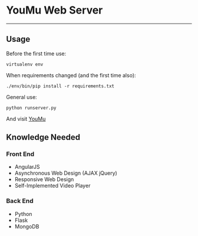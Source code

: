 # YouMu Web Server
- - -

## Usage

Before the first time use:

```
virtualenv env
```

When requirements changed (and the first time also):

```
./env/bin/pip install -r requirements.txt
```

General use:

```
python runserver.py
```

And visit [YouMu](http://0.0.0.0:5000)

## Knowledge Needed

### Front End
* AngularJS
* Asynchronous Web Design (AJAX jQuery)
* Responsive Web Design
* Self-Implemented Video Player

### Back End
* Python
* Flask
* MongoDB

